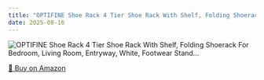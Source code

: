 ```yaml
---
title: "OPTIFINE Shoe Rack 4 Tier Shoe Rack With Shelf, Folding Shoerack For Bedroom, Living Room, Entryway, White, Footwear Stand…"
date: 2025-08-16
---
```


<img src="" alt="OPTIFINE Shoe Rack 4 Tier Shoe Rack With Shelf, Folding Shoerack For Bedroom, Living Room, Entryway, White, Footwear Stand…" style="max-width:100%;"/>

[🛒 Buy on Amazon](?tag=dineshtechblo-21)